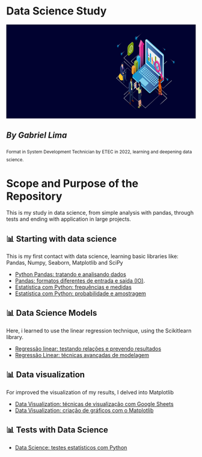# Data Science Study

<p align="center">
  <img src="banner.jpg" width="1000px" height="250px">
</p>

## *By Gabriel Lima*
<sub>Format in System Development Technician by ETEC in 2022, learning and deepening data science.</sub>


# Scope and Purpose of the Repository
This is my study in data science, from simple analysis with pandas, through tests and ending with application in large projects. 

## 📊 Starting with data science 
This is my first contact with data science, learning basic libraries like: Pandas, Numpy, Seaborn, Matplotlib and SciPy
- [Python Pandas: tratando e analisando dados](https://cursos.alura.com.br/course/introducao-python-pandas)
- [Pandas: formatos diferentes de entrada e saída (IO)](https://cursos.alura.com.br/course/pandas-io).
- [Estatística com Python: frequências e medidas](https://cursos.alura.com.br/course/estatistica-distribuicoes-e-medidas)
- [Estatística com Python: probabilidade e amostragem](https://cursos.alura.com.br/course/estatistica-probabilidade-e-amostragem)

## 📊 Data Science Models
Here, i learned to use the linear regression technique, using the Scikitlearn library.
- [Regressão linear: testando relações e prevendo resultados](https://cursos.alura.com.br/course/data-science-modelo-regressao-linear)
- [Regressão Linear: técnicas avançadas de modelagem](https://cursos.alura.com.br/course/data-science-modelo-regressao-linear-assimetria-statsmodel)
 
## 📊 Data visualization
For improved the visualization of my results, I delved into Matplotlib
- [Data Visualization: técnicas de visualização com Google Sheets](https://cursos.alura.com.br/course/data-visualization-visualizacao-google-sheets)
- [Data Visualization: criação de gráficos com o Matplotlib](https://cursos.alura.com.br/course/customizacao-matplot)

## 📊 Tests with Data Science
- [Data Science: testes estatísticos com Python](https://cursos.alura.com.br/course/data-science-introducao-a-testes-estatisticos-com-python)
